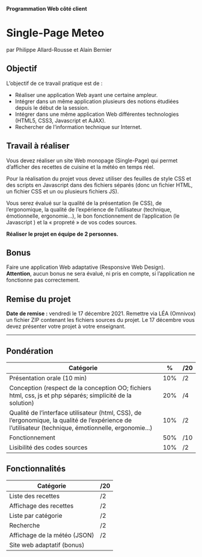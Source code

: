 **Programmation Web côté client**
# Single-Page Meteo
par Philippe Allard-Rousse et Alain Bernier
## Objectif
L’objectif de ce travail pratique est de :
- Réaliser une application Web ayant une certaine ampleur.
- Intégrer dans un même application plusieurs des notions étudiées depuis le début de la session.
- Intégrer dans une même application Web différentes technologies (HTML5, CSS3, Javascript et AJAX).
- Rechercher de l’information technique sur Internet.

## Travail à réaliser
Vous devez réaliser un site Web monopage (Single-Page) qui permet d’afficher des recettes de cuisine et la météo en temps réel.

Pour la réalisation du projet vous devez utiliser des feuilles de style CSS et des scripts en Javascript dans des fichiers séparés (donc un fichier HTML, un fichier CSS et un ou plusieurs fichiers JS).

Vous serez évalué sur la qualité de la présentation (le CSS), de l’ergonomique, la qualité de l’expérience de l’utilisateur (technique, émotionnelle, ergonomie...), le bon fonctionnement de l’application (le Javascript ) et la « propreté » de vos codes sources.

**Réaliser le projet en équipe de 2 personnes.**

## Bonus
Faire une application Web adaptative (Responsive Web Design).  
**Attention**, aucun bonus ne sera évalué, ni pris en compte, si l’application ne fonctionne pas correctement.

## Remise du projet
**Date de remise :** vendredi le 17 décembre 2021. 
Remettre via LÉA (Omnivox) un fichier ZIP contenant les fichiers sources du projet. 
Le 17 décembre vous devez présenter votre projet à votre enseignant.

---

## Pondération
|Catégorie|%|/20|
|---|---|---|
|Présentation orale (10 min) |10%|/2|
|Conception (respect de la conception OO; fichiers html, css, js et php séparés; simplicité de la solution)|20%|/4|
|Qualité de l’interface utilisateur (html, CSS), de l’ergonomique, la qualité de l’expérience de l’utilisateur (technique, émotionnelle, ergonomie...)|10%|/2|
|Fonctionnement|50%|/10|
|Lisibilité des codes sources|10%|/2|

## Fonctionnalités
|Catégorie|/20|
|---|---|
|Liste des recettes|/2|
|Affichage des recettes|/2|
|Liste par catégorie|/2|
|Recherche|/2|
|Affichage de la météo (JSON)|/2|
|Site web adaptatif (bonus)| |
